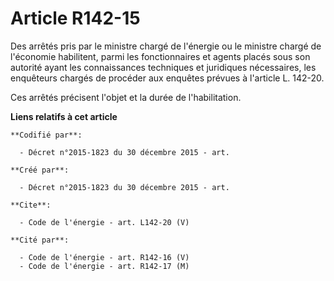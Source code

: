 # Article R142-15

Des arrêtés pris par le ministre chargé de l'énergie ou le ministre chargé de l'économie habilitent, parmi les fonctionnaires
et agents placés sous son autorité ayant les connaissances techniques et juridiques nécessaires, les enquêteurs chargés de
procéder aux enquêtes prévues à l'article L. 142-20. 

Ces arrêtés précisent l'objet et la durée de l'habilitation.

**Liens relatifs à cet article**

	**Codifié par**:

	  - Décret n°2015-1823 du 30 décembre 2015 - art.

	**Créé par**:

	  - Décret n°2015-1823 du 30 décembre 2015 - art.

	**Cite**:

	  - Code de l'énergie - art. L142-20 (V)

	**Cité par**:

	  - Code de l'énergie - art. R142-16 (V)
	  - Code de l'énergie - art. R142-17 (M)
